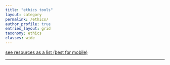 ```yaml
---
title: "ethics tools"
layout: category
permalink: /ethics/
author_profile: true
entries_layout: grid
taxonomy: ethics
classes: wide
---
```


[see resources as a list (best for mobile)](/ethics_list/)

<hr>